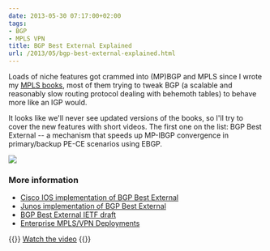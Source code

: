 ```yaml
---
date: 2013-05-30 07:17:00+02:00
tags:
- BGP
- MPLS VPN
title: BGP Best External Explained
url: /2013/05/bgp-best-external-explained.html
---
```

Loads of niche features got crammed into (MP)BGP and MPLS since I wrote my [MPLS books](https://blog.ipspace.net/2007/06/using-mpls-vpn-books-to-study-for-ccip.html), most of them trying to tweak BGP (a scalable and reasonably slow routing protocol dealing with behemoth tables) to behave more like an IGP would.

It looks like we'll never see updated versions of the books, so I'll try to cover the new features with short videos. The first one on the list: BGP Best External -- a mechanism that speeds up MP-IBGP convergence in primary/backup PE-CE scenarios using EBGP.
<!--more-->
[![](/2013/05/s320-BGP+Best+External+Sample.png)](https://my.ipspace.net/bin/get/MPLS101/BGP%20Best%20External.mp4?doccode=MPLS101)

### More information

-   [Cisco IOS implementation of BGP Best External](http://www.cisco.com/en/US/docs/ios/iproute_bgp/configuration/guide/irg_best_external.pdf)
-   [Junos implementation of BGP Best External](http://junos.com/techpubs/en_US/junose13.2/topics/reference/command-summary/bgp-advertise-best-external-to-internal.html)
-   [BGP Best External IETF draft](http://tools.ietf.org/html/draft-ietf-idr-best-external)
-   [Enterprise MPLS/VPN Deployments](http://www.ipspace.net/Enterprise_MPLS_VPN_Deployment)

{{<jump>}}
[Watch the video](https://my.ipspace.net/bin/get/MPLS101/BGP%20Best%20External.mp4?doccode=MPLS101)
{{</jump>}}

